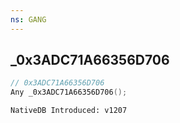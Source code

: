 ```yaml
---
ns: GANG
---
```

## _0x3ADC71A66356D706

```c
// 0x3ADC71A66356D706
Any _0x3ADC71A66356D706();
```

```
NativeDB Introduced: v1207
```

